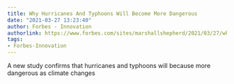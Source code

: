 ```yaml
---
title: Why Hurricanes And Typhoons Will Become More Dangerous
date: "2021-03-27 13:23:40"
author: Forbes - Innovation
authorlink: https://www.forbes.com/sites/marshallshepherd/2021/03/27/why-hurricanes-and-typhoons-will-become-more-dangerous/
tags:
- Forbes-Innovation
---
```

A new study confirms that hurricanes and typhoons will because more dangerous as climate changes